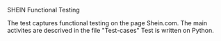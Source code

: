 SHEIN Functional Testing 

The test captures functional testing on the page Shein.com. 
The main activites are descrived in the file "Test-cases" 
Test is written on Python. 


